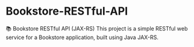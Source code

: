# Bookstore-RESTful-API
📚 Bookstore RESTful API (JAX-RS) This project is a simple RESTful web service for a Bookstore application, built using Java JAX-RS.
